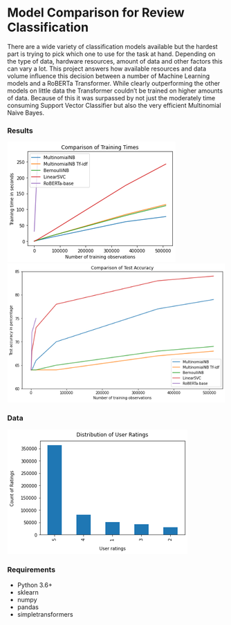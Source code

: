 # Model Comparison for Review Classification
There are a wide variety of classification models available but the hardest part is trying
to pick which one to use for the task at hand. Depending on the type of data, hardware
resources, amount of data and other factors this can vary a lot. This project answers
how available resources and data volume influence this decision between a number of 
Machine Learning models and a RoBERTa Transformer. 
While clearly outperforming the other models on little data the Transformer couldn’t be trained on
higher amounts of data. Because of this it was surpassed by not just the moderately
time consuming Support Vector Classifier but also the very efficient Multinomial Naive
Bayes.

### Results
![](/images/Comparison_of_training_times.png)
![](/images/Comparison_of_test_accuracy.png)

### Data
![](/images/Distribution_of_user_reviews.png)

### Requirements
- Python 3.6+
- sklearn
- numpy
- pandas
- simpletransformers


